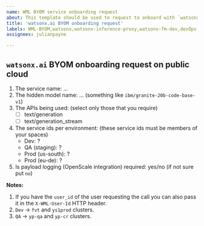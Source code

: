 ```yaml
---
name: WML BYOM service onboarding request
about: This template should be used to request to onboard with `watsonx.ai` BYOM
title: 'watsonx.ai BYOM onboarding request'
labels: WML-BYOM,watsonx,watsonx-inference-proxy,watsonx-fm-dev,devOps,watsonx-byom
assignees: julianpayne

---
```


## `watsonx.ai` BYOM onboarding request on public cloud

1. The service name: ...
1. The hidden model name: ... (something like `ibm/granite-20b-code-base-v1`)
1. The APIs being used: (select only those that you require)
    - [ ] text/generation
    - [ ] text/generation_stream
1. The service ids per environment: (these service ids must be members of your spaces)
    - Dev: ?
    - QA (staging): ?
    - Prod (us-south): ?
    - Prod (eu-de): ?
1. Is payload logging (OpenScale integration) required: yes/no (if not sure put `no`)

**Notes:**

1. If you have the `user_id` of the user requesting the call you can also pass it in the `X-WML-User-Id` HTTP header.
1. `Dev` -> `fvt` and `ys1prod` clusters.
1. `QA` -> `yp-qa` and `yp-cr` clusters.

